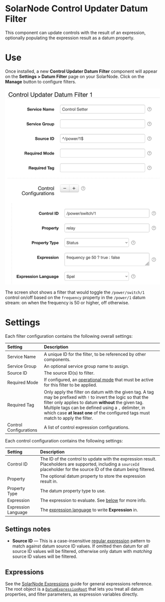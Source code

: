 # SolarNode Control Updater Datum Filter

This component can update controls with the result of an expression, optionally populating the
expression result as a datum property.

# Use

Once installed, a new **Control Updater Datum Filter** component will appear on the
**Settings > Datum Filter** page on your SolarNode. Click on the **Manage** button to configure
filters.

<img alt="Control Updater filter settings" src="docs/solarnode-controlupdater-filter-settings@2x.png" width="528">

The screen shot shows a filter that would toggle the `/power/switch/1` control on/off based on the
`frequency` property in the `/power/1` datum stream: on when the frequency is 50 or higher, off
otherwise.

# Settings

Each filter configuration contains the following overall settings:

| Setting            | Description                                                       |
|:-------------------|:------------------------------------------------------------------|
| Service Name       | A unique ID for the filter, to be referenced by other components. |
| Service Group      | An optional service group name to assign.                         |
| Source ID          | The source ID(s) to filter.                                       |
| Required Mode      | If configured, an [operational mode](https://github.com/SolarNetwork/solarnetwork/wiki/SolarNode-Operational-Modes) that must be active for this filter to be applied. |
| Required Tag       | Only apply the filter on datum with the given tag. A tag may be prefixed with <code>!</code> to invert the logic so that the filter only applies to datum **without** the given tag. Multiple tags can be defined using a `,` delimiter, in which case **at least one** of the configured tags must match to apply the filter. |
| Control Configurations | A list of control expression configurations. |

Each control configuration contains the following settings:

| Setting             | Description                                                       |
|:--------------------|:------------------------------------------------------------------|
| Control ID          | The ID of the control to update with the expression result. Placeholders are supported, including a `sourceId` placeholder for the source ID of the datum being filtered. |
| Property            | The optional datum property to store the expression result in. |
| Property Type       | The datum property type to use. |
| Expression          | The expression to evaluate. See [below](#expressions) for more info. |
| Expression Language | The [expression language][expr] to write **Expression** in. |


## Settings notes

 * **Source ID** — This is a case-insensitive [regular expression][regex] pattern to match against
   datum source ID values. If omitted then datum for _all_ source ID values will be filtered,
   otherwise only datum with _matching_ source ID values will be filtered.

## Expressions

See the [SolarNode Expressions][node-expr] guide for general expressions reference. The root object
is a [`DatumExpressionRoot`][DatumExpressionRoot] that lets you treat all datum properties, and
filter parameters, as expression variables directly.

[expr]: https://github.com/SolarNetwork/solarnetwork/wiki/Expression-Languages
[DatumExpressionRoot]: https://github.com/SolarNetwork/solarnetwork-common/blob/develop/net.solarnetwork.common/src/net/solarnetwork/domain/DatumExpressionRoot.java
[node-expr]: https://github.com/SolarNetwork/solarnetwork/wiki/SolarNode-Expressions
[regex]: https://docs.oracle.com/en/java/javase/11/docs/api/java.base/java/util/regex/Pattern.html#sum
